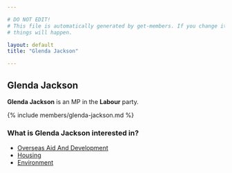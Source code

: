 ```yaml
---

# DO NOT EDIT!
# This file is automatically generated by get-members. If you change it, bad
# things will happen.

layout: default
title: "Glenda Jackson"

---
```


## Glenda Jackson

**Glenda Jackson** is an MP in the **Labour** party.

{% include members/glenda-jackson.md %}

### What is Glenda Jackson interested in?


* [Overseas Aid And Development](/interests/overseas-aid-and-development.html)
* [Housing](/interests/housing.html)
* [Environment](/interests/environment.html)
